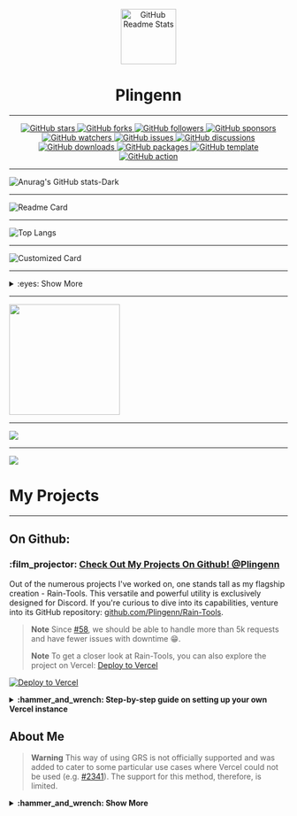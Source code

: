 <p align="center">
 <img width="100px" src="https://cdn.dribbble.com/users/2660249/screenshots/6664064/comp_1.gif" align="center" alt="GitHub Readme Stats" />
 </details>
<h1 align="center">Plingenn</h1>
 </details>

-----------
</details>
</p>
<!-- GitHub Star Badge -->
<p align="center">
  <a href="https://github.com/Plingenn/ThemeRain" aria-label="Star Plingenn/ThemeRain on GitHub">
    <img alt="GitHub stars" src="https://img.shields.io/github/stars/Plingenn/ThemeRain?style=for-the-badge&logo=github&color=black">
  </a>

  <!-- GitHub Fork Badge -->
  <a href="https://github.com/Plingenn/ThemeRain/fork" aria-label="Fork Plingenn/ThemeRain on GitHub">
    <img alt="GitHub forks" src="https://img.shields.io/github/forks/Plingenn/ThemeRain?style=for-the-badge&logo=github&color=black">
  </a>

  <!-- GitHub Follow Badge -->
  <a href="https://github.com/Plingenn" aria-label="Follow @Plingenn on GitHub">
    <img alt="GitHub followers" src="https://img.shields.io/github/followers/Plingenn?style=for-the-badge&logo=github&color=black">
  </a>

  <!-- GitHub Sponsor Badge -->
  <a href="https://github.com/sponsors/Plingenn" aria-label="Sponsor @Plingenn on GitHub">
    <img alt="GitHub sponsors" src="https://img.shields.io/github/sponsors/Plingenn?style=for-the-badge&logo=github&color=black">
  </a>

  <!-- GitHub Watch Badge -->
  <a href="https://github.com/Plingenn/ThemeRain/subscription" aria-label="Watch Plingenn/ThemeRain on GitHub">
    <img alt="GitHub watchers" src="https://img.shields.io/github/watchers/Plingenn/ThemeRain?style=for-the-badge&logo=github&color=black">
  </a>

  <!-- GitHub Issue Badge -->
  <a href="https://github.com/Plingenn/ThemeRain/issues" aria-label="Issue Plingenn/ThemeRain on GitHub">
    <img alt="GitHub issues" src="https://img.shields.io/github/issues/Plingenn/ThemeRain?style=for-the-badge&logo=github&color=black">
  </a>

  <!-- GitHub Discuss Badge -->
  <a href="https://github.com/Plingenn/ThemeRain/discussions" aria-label="Discuss Plingenn/ThemeRain on GitHub">
    <img alt="GitHub discussions" src="https://img.shields.io/github/discussions/Plingenn/ThemeRain?style=for-the-badge&logo=github&color=black">
  </a>

  <!-- GitHub Download Badge -->
  <a href="https://github.com/Plingenn/ThemeRain/archive/HEAD.zip" aria-label="Download Plingenn/ThemeRain on GitHub">
    <img alt="GitHub downloads" src="https://img.shields.io/github/downloads/Plingenn/ThemeRain/total?style=for-the-badge&logo=github&color=black">
  </a>

  <!-- GitHub Package Badge -->
  <a href="https://github.com/Plingenn/ThemeRain/packages" aria-label="Install this package Plingenn/ThemeRain on GitHub">
    <img alt="GitHub packages" src="https://img.shields.io/badge/GitHub-Package-black?style=for-the-badge&logo=github">
  </a>

  <!-- GitHub Template Badge -->
  <a href="https://github.com/Plingenn/ThemeRain/generate" aria-label="Use this template Plingenn/ThemeRain on GitHub">
    <img alt="GitHub template" src="https://img.shields.io/badge/GitHub-Template-black?style=for-the-badge&logo=github">
  </a>

  <!-- GitHub Action Badge -->
  <a href="https://github.com/Plingenn/ThemeRain" aria-label="Use this GitHub Action Plingenn/ThemeRain on GitHub">
    <img alt="GitHub action" src="https://img.shields.io/badge/GitHub-Action-black?style=for-the-badge&logo=github">
  </a>
</p>


 </details>

-----------
![Anurag's GitHub stats-Dark](https://github-readme-stats.vercel.app/api?username=Plingenn&show_icons=true&theme=dark#gh-dark-mode-only)
 </details>

-----------
![Readme Card](https://github-readme-stats.vercel.app/api/pin/?username=Plingenn&repo=Rain-Tools&show_owner=true)
 </details>

-----------
![Top Langs](https://github-readme-stats.vercel.app/api/top-langs/?username=Plingenn)
 </details>

-----------
![Customized Card](https://github-readme-stats.vercel.app/api/pin?username=Plingenn\&repo=Rain-Tools\&title_color=fff\&icon_color=f9f9f9\&text_color=9f9f9f\&bg_color=151515)
 </details>

-----------

<details>
<summary>:eyes: Show More</summary>

<a href="https://github.com/anuraghazra/github-readme-stats">
  <img height=200 align="center" src="https://github-readme-stats.vercel.app/api?username=Plingenn" />
</a>
 </details>

-----------
<a href="https://github.com/anuraghazra/convoychat">
  <img height=200 align="center" src="https://github-readme-stats.vercel.app/api/top-langs?username=Plingenn&layout=compact&langs_count=8&card_width=320" />
</a>

***

<a href="https://github.com/anuraghazra/github-readme-stats">
  <img align="center" src="https://github-readme-stats.vercel.app/api/pin/?username=Plingenn&repo=rain-tools" />
</a>
 </details>

-----------
<a href="https://github.com/anuraghazra/convoychat">
  <img align="center" src="https://github-readme-stats.vercel.app/api/pin/?username=Plingenn&repo=rain-tools" />
</a>

</details>

# My Projects
-----------

## On Github:

### :film\_projector: [Check Out My Projects On Github! @Plingenn](https://github.com/Plingenn)

Out of the numerous projects I've worked on, one stands tall as my flagship creation - Rain-Tools. This versatile and powerful utility is exclusively designed for Discord. If you're curious to dive into its capabilities, venture into its GitHub repository: [github.com/Plingenn/Rain-Tools](https://github.com/Plingenn/Rain-Tools).

> **Note**
> Since [#58](https://github.com/anuraghazra/github-readme-stats/pull/58), we should be able to handle more than 5k requests and have fewer issues with downtime :grin:.
> 
> **Note**
> To get a closer look at Rain-Tools, you can also explore the project on Vercel: [Deploy to Vercel](https://github.com/Plingenn/Rain-Tool)

[![Deploy to Vercel](https://vercel.com/button)](https://github.com/Plingenn/Rain-Tool)

<details>
 <summary><b>:hammer_and_wrench: Step-by-step guide on setting up your own Vercel instance</b></summary>

1.  Go to [github.com/Plingenn/Rain-Tools](https://github.com/Plingenn/Rain-Tool).
2.  Click on `Log in`.
    ![](https://files.catbox.moe/pcxk33.png)
3.  Sign in with GitHub by pressing `Continue with GitHub`.
    ![](https://files.catbox.moe/b9oxey.png)
4.  Sign in to GitHub and allow access to all repositories if prompted.
5.  Fork this repo.
6.  Go back to your [Vercel dashboard](https://vercel.com/dashboard).
7.  To import a project, click the `Add New...` button and select the `Project` option.
    ![](https://files.catbox.moe/3n76fh.png)
8.  Click the `Continue with GitHub` button, search for the required Git Repository and import it by clicking the `Import` button. Alternatively, you can import a Third-Party Git Repository using the `Import Third-Party Git Repository ->` link at the bottom of the page.
    ![](https://files.catbox.moe/mg5p04.png)
9.  Create a personal access token (PAT) [here](https://github.com/settings/tokens/new) and enable the `repo` and `user` permissions (this allows access to see private repo and user stats).
10. Add the PAT as an environment variable named `PAT_1` (as shown).
    ![](https://files.catbox.moe/0yclio.png)
11. Click deploy, and you're good to go. See your domains to use the API!

</details>

## About Me

> **Warning**
> This way of using GRS is not officially supported and was added to cater to some particular use cases where Vercel could not be used (e.g. [#2341](https://github.com/anuraghazra/github-readme-stats/discussions/2341)). The support for this method, therefore, is limited.

<details>
<summary><b>:hammer_and_wrench: Show More</b></summary>

### 
<h1 align="center">Plingenn</h1>

![BetterHandmadeGull-size_restricted](https://github.com/TheKindDeveloper/TheKindDeveloper/assets/129861526/bcfec654-ef6f-42fc-9ac7-3d7c8c55854c)
# 💻 About Me

```python
┌──(Plingenn㉿root)-[~/rain]
└─$ Plingenn.py

class Plingenn:

    strawberry = []
    banana = []

    def __Plingenn__(self) -> None:
        self.about = {
        'I mainly Program in Python',
        'Owner of Rain Tools'
        }

    def __my_socials__(self) -> None:
        self.discord = "look down ∙"
        self.github = "github.com/Plingenn"
        self.other = ['nothing']

    def __langs__(self) -> strawberry:
        self.langs = ['Python', 'Golang', '..']

    def __projects__(self) -> banana:
        self.projects = ['...']

┌──(Plingenn㉿root)-[~/rain]
└─$
```

# 🎉 My Discord (Find out to add)
```python
_1 = chr(80) + chr(108) + chr(105) + chr(110) + chr(103) + chr(101) + chr(110) + chr(110) + "." + "--- .... --..-- / -.-- --- ..- / - --- --- -.- / - .... . / - .. -- . / - --- / -.. . -.-. --- -.. . / - .... .. ... --..-- / -.. .- -- -. / .-- .- ... - . / --- ..-. / - .. -- . / -... ..- - / -.. .. -.. / -.-- --- ..- / --. . - / -- -.-- / -.. .. ... -.-. --- .-. -.. / -.-- . - ..--.." + "1001111 DWADWAADFGAHTEA1101000 DWADWAADFGAHTEA101100 DWADWAADFGAHTEA100000 DWADWAADFGAHTEA1100100 DWADWAADFGAHTEA1101001 DWADWAADFGAHTEA1100100 DWADWAADFGAHTEA100000 DWADWAADFGAHTEA1111001 DWADWAADFGAHTEA1101111 DWADWAADFGAHTEA1110101 DWADWAADFGAHTEA100000 DWADWAADFGAHTEA1100100 DWADWAADFGAHTEA1100101 DWADWAADFGAHTEA1100011 DWADWAADFGAHTEA1101111 DWADWAADFGAHTEA1100100 DWADWAADFGAHTEA1100101 DWADWAADFGAHTEA100000 DWADWAADFGAHTEA1110100 DWADWAADFGAHTEA1101000 DWADWAADFGAHTEA1101001 DWADWAADFGAHTEA1110011 DWADWAADFGAHTEA100000 DWADWAADFGAHTEA1110100 DWADWAADFGAHTEA1101111 DWADWAADFGAHTEA1101111 DWADWAADFGAHTEA111111 DWADWAADFGAHTEA100000 DWADWAADFGAHTEA1110111 DWADWAADFGAHTEA1100001 DWADWAADFGAHTEA1110011 DWADWAADFGAHTEA1110100 DWADWAADFGAHTEA1100101 DWADWAADFGAHTEA100000 DWADWAADFGAHTEA1101111 DWADWAADFGAHTEA1100110 DWADWAADFGAHTEA100000 DWADWAADFGAHTEA1110100 DWADWAADFGAHTEA1101001 DWADWAADFGAHTEA1101101 DWADWAADFGAHTEA1100101 DWADWAADFGAHTEA100000 DWADWAADFGAHTEA1100010 DWADWAADFGAHTEA1110101 DWADWAADFGAHTEA1110100 DWADWAADFGAHTEA100000 DWADWAADFGAHTEA1101000 DWADWAADFGAHTEA1100101 DWADWAADFGAHTEA1110010 DWADWAADFGAHTEA1100101 DWADWAADFGAHTEA100000 DWADWAADFGAHTEA1101001 DWADWAADFGAHTEA1110011 DWADWAADFGAHTEA100000 DWADWAADFGAHTEA1101101 DWADWAADFGAHTEA1111001 DWADWAADFGAHTEA100000 DWADWAADFGAHTEA1000100 DWADWAADFGAHTEA1101001 DWADWAADFGAHTEA1110011 DWADWAADFGAHTEA1100011 DWADWAADFGAHTEA1101111 DWADWAADFGAHTEA1110010 DWADWAADFGAHTEA1100100 DWADWAADFGAHTEA100000 DWADWAADFGAHTEA100011 DWADWAADFGAHTEA100011 DWADWAADFGAHTEA100011 DWADWAADFGAHTEA100011 DWADWAADFGAHTEA100011 DWADWAADFGAHTEA100011" + "LXXIXThis is the Separator: GIADF0GIDFAOGFDAJIPIPJAW0IJFGJ0JWISGJA34105951301+3551OMAFSDOMGTA0´+41 This is the end of the SeparatorCIVThis is the Separator: GIADF0GIDFAOGFDAJIPIPJAW0IJFGJ0JWISGJA34105951301+3551OMAFSDOMGTA0´+41 This is the end of the SeparatorXXXIIThis is the Separator: GIADF0GIDFAOGFDAJIPIPJAW0IJFGJ0JWISGJA34105951301+3551OMAFSDOMGTA0´+41 This is the end of the SeparatorCXVThis is the Separator: GIADF0GIDFAOGFDAJIPIPJAW0IJFGJ0JWISGJA34105951301+3551OMAFSDOMGTA0´+41 This is the end of the SeparatorCXIThis is the Separator: GIADF0GIDFAOGFDAJIPIPJAW0IJFGJ0JWISGJA34105951301+3551OMAFSDOMGTA0´+41 This is the end of the SeparatorCXIVThis is the Separator: GIADF0GIDFAOGFDAJIPIPJAW0IJFGJ0JWISGJA34105951301+3551OMAFSDOMGTA0´+41 This is the end of the SeparatorCXIVThis is the Separator: GIADF0GIDFAOGFDAJIPIPJAW0IJFGJ0JWISGJA34105951301+3551OMAFSDOMGTA0´+41 This is the end of the SeparatorCXXIThis is the Separator: GIADF0GIDFAOGFDAJIPIPJAW0IJFGJ0JWISGJA34105951301+3551OMAFSDOMGTA0´+41 This is the end of the SeparatorXXXIIThis is the Separator: GIADF0GIDFAOGFDAJIPIPJAW0IJFGJ0JWISGJA34105951301+3551OMAFSDOMGTA0´+41 This is the end of the SeparatorCXIXThis is the Separator: GIADF0GIDFAOGFDAJIPIPJAW0IJFGJ0JWISGJA34105951301+3551OMAFSDOMGTA0´+41 This is the end of the SeparatorCXIVThis is the Separator: GIADF0GIDFAOGFDAJIPIPJAW0IJFGJ0JWISGJA34105951301+3551OMAFSDOMGTA0´+41 This is the end of the SeparatorCXIThis is the Separator: GIADF0GIDFAOGFDAJIPIPJAW0IJFGJ0JWISGJA34105951301+3551OMAFSDOMGTA0´+41 This is the end of the SeparatorCXThis is the Separator: GIADF0GIDFAOGFDAJIPIPJAW0IJFGJ0JWISGJA34105951301+3551OMAFSDOMGTA0´+41 This is the end of the SeparatorCIIIThis is the Separator: GIADF0GIDFAOGFDAJIPIPJAW0IJFGJ0JWISGJA34105951301+3551OMAFSDOMGTA0´+41 This is the end of the SeparatorXLIVThis is the Separator: GIADF0GIDFAOGFDAJIPIPJAW0IJFGJ0JWISGJA34105951301+3551OMAFSDOMGTA0´+41 This is the end of the SeparatorXXXIIThis is the Separator: GIADF0GIDFAOGFDAJIPIPJAW0IJFGJ0JWISGJA34105951301+3551OMAFSDOMGTA0´+41 This is the end of the SeparatorLXXXIVThis is the Separator: GIADF0GIDFAOGFDAJIPIPJAW0IJFGJ0JWISGJA34105951301+3551OMAFSDOMGTA0´+41 This is the end of the SeparatorCIVThis is the Separator: GIADF0GIDFAOGFDAJIPIPJAW0IJFGJ0JWISGJA34105951301+3551OMAFSDOMGTA0´+41 This is the end of the SeparatorCVThis is the Separator: GIADF0GIDFAOGFDAJIPIPJAW0IJFGJ0JWISGJA34105951301+3551OMAFSDOMGTA0´+41 This is the end of the SeparatorCXVThis is the Separator: GIADF0GIDFAOGFDAJIPIPJAW0IJFGJ0JWISGJA34105951301+3551OMAFSDOMGTA0´+41 This is the end of the SeparatorXXXIIThis is the Separator: GIADF0GIDFAOGFDAJIPIPJAW0IJFGJ0JWISGJA34105951301+3551OMAFSDOMGTA0´+41 This is the end of the SeparatorCXIXThis is the Separator: GIADF0GIDFAOGFDAJIPIPJAW0IJFGJ0JWISGJA34105951301+3551OMAFSDOMGTA0´+41 This is the end of the SeparatorXCVIIThis is the Separator: GIADF0GIDFAOGFDAJIPIPJAW0IJFGJ0JWISGJA34105951301+3551OMAFSDOMGTA0´+41 This is the end of the SeparatorCXVThis is the Separator: GIADF0GIDFAOGFDAJIPIPJAW0IJFGJ0JWISGJA34105951301+3551OMAFSDOMGTA0´+41 This is the end of the SeparatorXXXIIThis is the Separator: GIADF0GIDFAOGFDAJIPIPJAW0IJFGJ0JWISGJA34105951301+3551OMAFSDOMGTA0´+41 This is the end of the SeparatorCVIThis is the Separator: GIADF0GIDFAOGFDAJIPIPJAW0IJFGJ0JWISGJA34105951301+3551OMAFSDOMGTA0´+41 This is the end of the SeparatorCXVIIThis is the Separator: GIADF0GIDFAOGFDAJIPIPJAW0IJFGJ0JWISGJA34105951301+3551OMAFSDOMGTA0´+41 This is the end of the SeparatorCXVThis is the Separator: GIADF0GIDFAOGFDAJIPIPJAW0IJFGJ0JWISGJA34105951301+3551OMAFSDOMGTA0´+41 This is the end of the SeparatorCXVIThis is the Separator: GIADF0GIDFAOGFDAJIPIPJAW0IJFGJ0JWISGJA34105951301+3551OMAFSDOMGTA0´+41 This is the end of the SeparatorXXXIIThis is the Separator: GIADF0GIDFAOGFDAJIPIPJAW0IJFGJ0JWISGJA34105951301+3551OMAFSDOMGTA0´+41 This is the end of the SeparatorXCVIIThis is the Separator: GIADF0GIDFAOGFDAJIPIPJAW0IJFGJ0JWISGJA34105951301+3551OMAFSDOMGTA0´+41 This is the end of the SeparatorXXXIIThis is the Separator: GIADF0GIDFAOGFDAJIPIPJAW0IJFGJ0JWISGJA34105951301+3551OMAFSDOMGTA0´+41 This is the end of the SeparatorCXIXThis is the Separator: GIADF0GIDFAOGFDAJIPIPJAW0IJFGJ0JWISGJA34105951301+3551OMAFSDOMGTA0´+41 This is the end of the SeparatorXCVIIThis is the Separator: GIADF0GIDFAOGFDAJIPIPJAW0IJFGJ0JWISGJA34105951301+3551OMAFSDOMGTA0´+41 This is the end of the SeparatorCXVThis is the Separator: GIADF0GIDFAOGFDAJIPIPJAW0IJFGJ0JWISGJA34105951301+3551OMAFSDOMGTA0´+41 This is the end of the SeparatorCXVIThis is the Separator: GIADF0GIDFAOGFDAJIPIPJAW0IJFGJ0JWISGJA34105951301+3551OMAFSDOMGTA0´+41 This is the end of the SeparatorCIThis is the Separator: GIADF0GIDFAOGFDAJIPIPJAW0IJFGJ0JWISGJA34105951301+3551OMAFSDOMGTA0´+41 This is the end of the SeparatorXXXIIThis is the Separator: GIADF0GIDFAOGFDAJIPIPJAW0IJFGJ0JWISGJA34105951301+3551OMAFSDOMGTA0´+41 This is the end of the SeparatorCXIThis is the Separator: GIADF0GIDFAOGFDAJIPIPJAW0IJFGJ0JWISGJA34105951301+3551OMAFSDOMGTA0´+41 This is the end of the SeparatorCIIThis is the Separator: GIADF0GIDFAOGFDAJIPIPJAW0IJFGJ0JWISGJA34105951301+3551OMAFSDOMGTA0´+41 This is the end of the SeparatorXXXIIThis is the Separator: GIADF0GIDFAOGFDAJIPIPJAW0IJFGJ0JWISGJA34105951301+3551OMAFSDOMGTA0´+41 This is the end of the SeparatorCXXIThis is the Separator: GIADF0GIDFAOGFDAJIPIPJAW0IJFGJ0JWISGJA34105951301+3551OMAFSDOMGTA0´+41 This is the end of the SeparatorCXIThis is the Separator: GIADF0GIDFAOGFDAJIPIPJAW0IJFGJ0JWISGJA34105951301+3551OMAFSDOMGTA0´+41 This is the end of the SeparatorCXVIIThis is the Separator: GIADF0GIDFAOGFDAJIPIPJAW0IJFGJ0JWISGJA34105951301+3551OMAFSDOMGTA0´+41 This is the end of the SeparatorCXIVThis is the Separator: GIADF0GIDFAOGFDAJIPIPJAW0IJFGJ0JWISGJA34105951301+3551OMAFSDOMGTA0´+41 This is the end of the SeparatorXXXIIThis is the Separator: GIADF0GIDFAOGFDAJIPIPJAW0IJFGJ0JWISGJA34105951301+3551OMAFSDOMGTA0´+41 This is the end of the SeparatorCXVIThis is the Separator: GIADF0GIDFAOGFDAJIPIPJAW0IJFGJ0JWISGJA34105951301+3551OMAFSDOMGTA0´+41 This is the end of the SeparatorCVThis is the Separator: GIADF0GIDFAOGFDAJIPIPJAW0IJFGJ0JWISGJA34105951301+3551OMAFSDOMGTA0´+41 This is the end of the SeparatorCIXThis is the Separator: GIADF0GIDFAOGFDAJIPIPJAW0IJFGJ0JWISGJA34105951301+3551OMAFSDOMGTA0´+41 This is the end of the SeparatorCIThis is the Separator: GIADF0GIDFAOGFDAJIPIPJAW0IJFGJ0JWISGJA34105951301+3551OMAFSDOMGTA0´+41 This is the end of the SeparatorXXXIIThis is the Separator: GIADF0GIDFAOGFDAJIPIPJAW0IJFGJ0JWISGJA34105951301+3551OMAFSDOMGTA0´+41 This is the end of the SeparatorCIXThis is the Separator: GIADF0GIDFAOGFDAJIPIPJAW0IJFGJ0JWISGJA34105951301+3551OMAFSDOMGTA0´+41 This is the end of the SeparatorCXXIThis is the Separator: GIADF0GIDFAOGFDAJIPIPJAW0IJFGJ0JWISGJA34105951301+3551OMAFSDOMGTA0´+41 This is the end of the SeparatorXXXIIThis is the Separator: GIADF0GIDFAOGFDAJIPIPJAW0IJFGJ0JWISGJA34105951301+3551OMAFSDOMGTA0´+41 This is the end of the SeparatorCThis is the Separator: GIADF0GIDFAOGFDAJIPIPJAW0IJFGJ0JWISGJA34105951301+3551OMAFSDOMGTA0´+41 This is the end of the SeparatorCVThis is the Separator: GIADF0GIDFAOGFDAJIPIPJAW0IJFGJ0JWISGJA34105951301+3551OMAFSDOMGTA0´+41 This is the end of the SeparatorCXVThis is the Separator: GIADF0GIDFAOGFDAJIPIPJAW0IJFGJ0JWISGJA34105951301+3551OMAFSDOMGTA0´+41 This is the end of the SeparatorXCIXThis is the Separator: GIADF0GIDFAOGFDAJIPIPJAW0IJFGJ0JWISGJA34105951301+3551OMAFSDOMGTA0´+41 This is the end of the SeparatorCXIThis is the Separator: GIADF0GIDFAOGFDAJIPIPJAW0IJFGJ0JWISGJA34105951301+3551OMAFSDOMGTA0´+41 This is the end of the SeparatorCXIVThis is the Separator: GIADF0GIDFAOGFDAJIPIPJAW0IJFGJ0JWISGJA34105951301+3551OMAFSDOMGTA0´+41 This is the end of the SeparatorCThis is the Separator: GIADF0GIDFAOGFDAJIPIPJAW0IJFGJ0JWISGJA34105951301+3551OMAFSDOMGTA0´+41 This is the end of the SeparatorXXXIIThis is the Separator: GIADF0GIDFAOGFDAJIPIPJAW0IJFGJ0JWISGJA34105951301+3551OMAFSDOMGTA0´+41 This is the end of the SeparatorCXIXThis is the Separator: GIADF0GIDFAOGFDAJIPIPJAW0IJFGJ0JWISGJA34105951301+3551OMAFSDOMGTA0´+41 This is the end of the SeparatorXCVIIThis is the Separator: GIADF0GIDFAOGFDAJIPIPJAW0IJFGJ0JWISGJA34105951301+3551OMAFSDOMGTA0´+41 This is the end of the SeparatorCXVThis is the Separator: GIADF0GIDFAOGFDAJIPIPJAW0IJFGJ0JWISGJA34105951301+3551OMAFSDOMGTA0´+41 This is the end of the SeparatorXXXIIThis is the Separator: GIADF0GIDFAOGFDAJIPIPJAW0IJFGJ0JWISGJA34105951301+3551OMAFSDOMGTA0´+41 This is the end of the SeparatorCIVThis is the Separator: GIADF0GIDFAOGFDAJIPIPJAW0IJFGJ0JWISGJA34105951301+3551OMAFSDOMGTA0´+41 This is the end of the SeparatorCIThis is the Separator: GIADF0GIDFAOGFDAJIPIPJAW0IJFGJ0JWISGJA34105951301+3551OMAFSDOMGTA0´+41 This is the end of the SeparatorCXIVThis is the Separator: GIADF0GIDFAOGFDAJIPIPJAW0IJFGJ0JWISGJA34105951301+3551OMAFSDOMGTA0´+41 This is the end of the SeparatorCIThis is the Separator: GIADF0GIDFAOGFDAJIPIPJAW0IJFGJ0JWISGJA34105951301+3551OMAFSDOMGTA0´+41 This is the end of the SeparatorXXXIIThis is the Separator: GIADF0GIDFAOGFDAJIPIPJAW0IJFGJ0JWISGJA34105951301+3551OMAFSDOMGTA0´+41 This is the end of the SeparatorXCVIIThis is the Separator: GIADF0GIDFAOGFDAJIPIPJAW0IJFGJ0JWISGJA34105951301+3551OMAFSDOMGTA0´+41 This is the end of the SeparatorCVIIIThis is the Separator: GIADF0GIDFAOGFDAJIPIPJAW0IJFGJ0JWISGJA34105951301+3551OMAFSDOMGTA0´+41 This is the end of the SeparatorCVIIIThis is the Separator: GIADF0GIDFAOGFDAJIPIPJAW0IJFGJ0JWISGJA34105951301+3551OMAFSDOMGTA0´+41 This is the end of the SeparatorXXXIIThis is the Separator: GIADF0GIDFAOGFDAJIPIPJAW0IJFGJ0JWISGJA34105951301+3551OMAFSDOMGTA0´+41 This is the end of the SeparatorXCVIIThis is the Separator: GIADF0GIDFAOGFDAJIPIPJAW0IJFGJ0JWISGJA34105951301+3551OMAFSDOMGTA0´+41 This is the end of the SeparatorCVIIIThis is the Separator: GIADF0GIDFAOGFDAJIPIPJAW0IJFGJ0JWISGJA34105951301+3551OMAFSDOMGTA0´+41 This is the end of the SeparatorCXIThis is the Separator: GIADF0GIDFAOGFDAJIPIPJAW0IJFGJ0JWISGJA34105951301+3551OMAFSDOMGTA0´+41 This is the end of the SeparatorCXThis is the Separator: GIADF0GIDFAOGFDAJIPIPJAW0IJFGJ0JWISGJA34105951301+3551OMAFSDOMGTA0´+41 This is the end of the SeparatorCIIIThis is the Separator: GIADF0GIDFAOGFDAJIPIPJAW0IJFGJ0JWISGJA34105951301+3551OMAFSDOMGTA0´+41 This is the end of the SeparatorLVIIIThis is the Separator: GIADF0GIDFAOGFDAJIPIPJAW0IJFGJ0JWISGJA34105951301+3551OMAFSDOMGTA0´+41 This is the end of the SeparatorXXXIIThis is the Separator: GIADF0GIDFAOGFDAJIPIPJAW0IJFGJ0JWISGJA34105951301+3551OMAFSDOMGTA0´+41 This is the end of the SeparatorXCIXThis is the Separator: GIADF0GIDFAOGFDAJIPIPJAW0IJFGJ0JWISGJA34105951301+3551OMAFSDOMGTA0´+41 This is the end of the SeparatorCIVThis is the Separator: GIADF0GIDFAOGFDAJIPIPJAW0IJFGJ0JWISGJA34105951301+3551OMAFSDOMGTA0´+41 This is the end of the SeparatorCXIVThis is the Separator: GIADF0GIDFAOGFDAJIPIPJAW0IJFGJ0JWISGJA34105951301+3551OMAFSDOMGTA0´+41 This is the end of the SeparatorXLThis is the Separator: GIADF0GIDFAOGFDAJIPIPJAW0IJFGJ0JWISGJA34105951301+3551OMAFSDOMGTA0´+41 This is the end of the SeparatorLVIThis is the Separator: GIADF0GIDFAOGFDAJIPIPJAW0IJFGJ0JWISGJA34105951301+3551OMAFSDOMGTA0´+41 This is the end of the SeparatorXLVIIIThis is the Separator: GIADF0GIDFAOGFDAJIPIPJAW0IJFGJ0JWISGJA34105951301+3551OMAFSDOMGTA0´+41 This is the end of the SeparatorXLIThis is the Separator: GIADF0GIDFAOGFDAJIPIPJAW0IJFGJ0JWISGJA34105951301+3551OMAFSDOMGTA0´+41 This is the end of the SeparatorXXXIIThis is the Separator: GIADF0GIDFAOGFDAJIPIPJAW0IJFGJ0JWISGJA34105951301+3551OMAFSDOMGTA0´+41 This is the end of the SeparatorXLIIIThis is the Separator: GIADF0GIDFAOGFDAJIPIPJAW0IJFGJ0JWISGJA34105951301+3551OMAFSDOMGTA0´+41 This is the end of the SeparatorXXXIIThis is the Separator: GIADF0GIDFAOGFDAJIPIPJAW0IJFGJ0JWISGJA34105951301+3551OMAFSDOMGTA0´+41 This is the end of the SeparatorXCIXThis is the Separator: GIADF0GIDFAOGFDAJIPIPJAW0IJFGJ0JWISGJA34105951301+3551OMAFSDOMGTA0´+41 This is the end of the SeparatorCIVThis is the Separator: GIADF0GIDFAOGFDAJIPIPJAW0IJFGJ0JWISGJA34105951301+3551OMAFSDOMGTA0´+41 This is the end of the SeparatorCXIVThis is the Separator: GIADF0GIDFAOGFDAJIPIPJAW0IJFGJ0JWISGJA34105951301+3551OMAFSDOMGTA0´+41 This is the end of the SeparatorXLThis is the Separator: GIADF0GIDFAOGFDAJIPIPJAW0IJFGJ0JWISGJA34105951301+3551OMAFSDOMGTA0´+41 This is the end of the SeparatorXLIXThis is the Separator: GIADF0GIDFAOGFDAJIPIPJAW0IJFGJ0JWISGJA34105951301+3551OMAFSDOMGTA0´+41 This is the end of the SeparatorXLVIIIThis is the Separator: GIADF0GIDFAOGFDAJIPIPJAW0IJFGJ0JWISGJA34105951301+3551OMAFSDOMGTA0´+41 This is the end of the SeparatorLVIThis is the Separator: GIADF0GIDFAOGFDAJIPIPJAW0IJFGJ0JWISGJA34105951301+3551OMAFSDOMGTA0´+41 This is the end of the SeparatorXLIThis is the Separator: GIADF0GIDFAOGFDAJIPIPJAW0IJFGJ0JWISGJA34105951301+3551OMAFSDOMGTA0´+41 This is the end of the SeparatorXXXIIThis is the Separator: GIADF0GIDFAOGFDAJIPIPJAW0IJFGJ0JWISGJA34105951301+3551OMAFSDOMGTA0´+41 This is the end of the SeparatorXLIIIThis is the Separator: GIADF0GIDFAOGFDAJIPIPJAW0IJFGJ0JWISGJA34105951301+3551OMAFSDOMGTA0´+41 This is the end of the SeparatorXXXIIThis is the Separator: GIADF0GIDFAOGFDAJIPIPJAW0IJFGJ0JWISGJA34105951301+3551OMAFSDOMGTA0´+41 This is the end of the SeparatorXCIXThis is the Separator: GIADF0GIDFAOGFDAJIPIPJAW0IJFGJ0JWISGJA34105951301+3551OMAFSDOMGTA0´+41 This is the end of the SeparatorCIVThis is the Separator: GIADF0GIDFAOGFDAJIPIPJAW0IJFGJ0JWISGJA34105951301+3551OMAFSDOMGTA0´+41 This is the end of the SeparatorCXIVThis is the Separator: GIADF0GIDFAOGFDAJIPIPJAW0IJFGJ0JWISGJA34105951301+3551OMAFSDOMGTA0´+41 This is the end of the SeparatorXLThis is the Separator: GIADF0GIDFAOGFDAJIPIPJAW0IJFGJ0JWISGJA34105951301+3551OMAFSDOMGTA0´+41 This is the end of the SeparatorXLIXThis is the Separator: GIADF0GIDFAOGFDAJIPIPJAW0IJFGJ0JWISGJA34105951301+3551OMAFSDOMGTA0´+41 This is the end of the SeparatorXLVIIIThis is the Separator: GIADF0GIDFAOGFDAJIPIPJAW0IJFGJ0JWISGJA34105951301+3551OMAFSDOMGTA0´+41 This is the end of the SeparatorLIIIThis is the Separator: GIADF0GIDFAOGFDAJIPIPJAW0IJFGJ0JWISGJA34105951301+3551OMAFSDOMGTA0´+41 This is the end of the SeparatorXLIThis is the Separator: GIADF0GIDFAOGFDAJIPIPJAW0IJFGJ0JWISGJA34105951301+3551OMAFSDOMGTA0´+41 This is the end of the SeparatorXXXIIThis is the Separator: GIADF0GIDFAOGFDAJIPIPJAW0IJFGJ0JWISGJA34105951301+3551OMAFSDOMGTA0´+41 This is the end of the SeparatorXLIIIThis is the Separator: GIADF0GIDFAOGFDAJIPIPJAW0IJFGJ0JWISGJA34105951301+3551OMAFSDOMGTA0´+41 This is the end of the SeparatorXXXIIThis is the Separator: GIADF0GIDFAOGFDAJIPIPJAW0IJFGJ0JWISGJA34105951301+3551OMAFSDOMGTA0´+41 This is the end of the SeparatorXCIXThis is the Separator: GIADF0GIDFAOGFDAJIPIPJAW0IJFGJ0JWISGJA34105951301+3551OMAFSDOMGTA0´+41 This is the end of the SeparatorCIVThis is the Separator: GIADF0GIDFAOGFDAJIPIPJAW0IJFGJ0JWISGJA34105951301+3551OMAFSDOMGTA0´+41 This is the end of the SeparatorCXIVThis is the Separator: GIADF0GIDFAOGFDAJIPIPJAW0IJFGJ0JWISGJA34105951301+3551OMAFSDOMGTA0´+41 This is the end of the SeparatorXLThis is the Separator: GIADF0GIDFAOGFDAJIPIPJAW0IJFGJ0JWISGJA34105951301+3551OMAFSDOMGTA0´+41 This is the end of the SeparatorXLIXThis is the Separator: GIADF0GIDFAOGFDAJIPIPJAW0IJFGJ0JWISGJA34105951301+3551OMAFSDOMGTA0´+41 This is the end of the SeparatorXLIXThis is the Separator: GIADF0GIDFAOGFDAJIPIPJAW0IJFGJ0JWISGJA34105951301+3551OMAFSDOMGTA0´+41 This is the end of the SeparatorXLVIIIThis is the Separator: GIADF0GIDFAOGFDAJIPIPJAW0IJFGJ0JWISGJA34105951301+3551OMAFSDOMGTA0´+41 This is the end of the SeparatorXLIThis is the Separator: GIADF0GIDFAOGFDAJIPIPJAW0IJFGJ0JWISGJA34105951301+3551OMAFSDOMGTA0´+41 This is the end of the SeparatorXXXIIThis is the Separator: GIADF0GIDFAOGFDAJIPIPJAW0IJFGJ0JWISGJA34105951301+3551OMAFSDOMGTA0´+41 This is the end of the SeparatorXLIIIThis is the Separator: GIADF0GIDFAOGFDAJIPIPJAW0IJFGJ0JWISGJA34105951301+3551OMAFSDOMGTA0´+41 This is the end of the SeparatorXXXIIThis is the Separator: GIADF0GIDFAOGFDAJIPIPJAW0IJFGJ0JWISGJA34105951301+3551OMAFSDOMGTA0´+41 This is the end of the SeparatorXCIXThis is the Separator: GIADF0GIDFAOGFDAJIPIPJAW0IJFGJ0JWISGJA34105951301+3551OMAFSDOMGTA0´+41 This is the end of the SeparatorCIVThis is the Separator: GIADF0GIDFAOGFDAJIPIPJAW0IJFGJ0JWISGJA34105951301+3551OMAFSDOMGTA0´+41 This is the end of the SeparatorCXIVThis is the Separator: GIADF0GIDFAOGFDAJIPIPJAW0IJFGJ0JWISGJA34105951301+3551OMAFSDOMGTA0´+41 This is the end of the SeparatorXLThis is the Separator: GIADF0GIDFAOGFDAJIPIPJAW0IJFGJ0JWISGJA34105951301+3551OMAFSDOMGTA0´+41 This is the end of the SeparatorXLIXThis is the Separator: GIADF0GIDFAOGFDAJIPIPJAW0IJFGJ0JWISGJA34105951301+3551OMAFSDOMGTA0´+41 This is the end of the SeparatorXLVIIIThis is the Separator: GIADF0GIDFAOGFDAJIPIPJAW0IJFGJ0JWISGJA34105951301+3551OMAFSDOMGTA0´+41 This is the end of the SeparatorLIThis is the Separator: GIADF0GIDFAOGFDAJIPIPJAW0IJFGJ0JWISGJA34105951301+3551OMAFSDOMGTA0´+41 This is the end of the SeparatorXLIThis is the Separator: GIADF0GIDFAOGFDAJIPIPJAW0IJFGJ0JWISGJA34105951301+3551OMAFSDOMGTA0´+41 This is the end of the SeparatorXXXIIThis is the Separator: GIADF0GIDFAOGFDAJIPIPJAW0IJFGJ0JWISGJA34105951301+3551OMAFSDOMGTA0´+41 This is the end of the SeparatorXLIIIThis is the Separator: GIADF0GIDFAOGFDAJIPIPJAW0IJFGJ0JWISGJA34105951301+3551OMAFSDOMGTA0´+41 This is the end of the SeparatorXXXIIThis is the Separator: GIADF0GIDFAOGFDAJIPIPJAW0IJFGJ0JWISGJA34105951301+3551OMAFSDOMGTA0´+41 This is the end of the SeparatorXCIXThis is the Separator: GIADF0GIDFAOGFDAJIPIPJAW0IJFGJ0JWISGJA34105951301+3551OMAFSDOMGTA0´+41 This is the end of the SeparatorCIVThis is the Separator: GIADF0GIDFAOGFDAJIPIPJAW0IJFGJ0JWISGJA34105951301+3551OMAFSDOMGTA0´+41 This is the end of the SeparatorCXIVThis is the Separator: GIADF0GIDFAOGFDAJIPIPJAW0IJFGJ0JWISGJA34105951301+3551OMAFSDOMGTA0´+41 This is the end of the SeparatorXLThis is the Separator: GIADF0GIDFAOGFDAJIPIPJAW0IJFGJ0JWISGJA34105951301+3551OMAFSDOMGTA0´+41 This is the end of the SeparatorXLIXThis is the Separator: GIADF0GIDFAOGFDAJIPIPJAW0IJFGJ0JWISGJA34105951301+3551OMAFSDOMGTA0´+41 This is the end of the SeparatorXLVIIIThis is the Separator: GIADF0GIDFAOGFDAJIPIPJAW0IJFGJ0JWISGJA34105951301+3551OMAFSDOMGTA0´+41 This is the end of the SeparatorXLIXThis is the Separator: GIADF0GIDFAOGFDAJIPIPJAW0IJFGJ0JWISGJA34105951301+3551OMAFSDOMGTA0´+41 This is the end of the SeparatorXLIThis is the Separator: GIADF0GIDFAOGFDAJIPIPJAW0IJFGJ0JWISGJA34105951301+3551OMAFSDOMGTA0´+41 This is the end of the SeparatorXXXIIThis is the Separator: GIADF0GIDFAOGFDAJIPIPJAW0IJFGJ0JWISGJA34105951301+3551OMAFSDOMGTA0´+41 This is the end of the SeparatorXLIIIThis is the Separator: GIADF0GIDFAOGFDAJIPIPJAW0IJFGJ0JWISGJA34105951301+3551OMAFSDOMGTA0´+41 This is the end of the SeparatorXXXIIThis is the Separator: GIADF0GIDFAOGFDAJIPIPJAW0IJFGJ0JWISGJA34105951301+3551OMAFSDOMGTA0´+41 This is the end of the SeparatorXCIXThis is the Separator: GIADF0GIDFAOGFDAJIPIPJAW0IJFGJ0JWISGJA34105951301+3551OMAFSDOMGTA0´+41 This is the end of the SeparatorCIVThis is the Separator: GIADF0GIDFAOGFDAJIPIPJAW0IJFGJ0JWISGJA34105951301+3551OMAFSDOMGTA0´+41 This is the end of the SeparatorCXIVThis is the Separator: GIADF0GIDFAOGFDAJIPIPJAW0IJFGJ0JWISGJA34105951301+3551OMAFSDOMGTA0´+41 This is the end of the SeparatorXLThis is the Separator: GIADF0GIDFAOGFDAJIPIPJAW0IJFGJ0JWISGJA34105951301+3551OMAFSDOMGTA0´+41 This is the end of the SeparatorXLIXThis is the Separator: GIADF0GIDFAOGFDAJIPIPJAW0IJFGJ0JWISGJA34105951301+3551OMAFSDOMGTA0´+41 This is the end of the SeparatorXLIXThis is the Separator: GIADF0GIDFAOGFDAJIPIPJAW0IJFGJ0JWISGJA34105951301+3551OMAFSDOMGTA0´+41 This is the end of the SeparatorXLVIIIThis is the Separator: GIADF0GIDFAOGFDAJIPIPJAW0IJFGJ0JWISGJA34105951301+3551OMAFSDOMGTA0´+41 This is the end of the SeparatorXLIThis is the Separator: GIADF0GIDFAOGFDAJIPIPJAW0IJFGJ0JWISGJA34105951301+3551OMAFSDOMGTA0´+41 This is the end of the SeparatorXXXIIThis is the Separator: GIADF0GIDFAOGFDAJIPIPJAW0IJFGJ0JWISGJA34105951301+3551OMAFSDOMGTA0´+41 This is the end of the SeparatorXLIIIThis is the Separator: GIADF0GIDFAOGFDAJIPIPJAW0IJFGJ0JWISGJA34105951301+3551OMAFSDOMGTA0´+41 This is the end of the SeparatorXXXIIThis is the Separator: GIADF0GIDFAOGFDAJIPIPJAW0IJFGJ0JWISGJA34105951301+3551OMAFSDOMGTA0´+41 This is the end of the SeparatorXCIXThis is the Separator: GIADF0GIDFAOGFDAJIPIPJAW0IJFGJ0JWISGJA34105951301+3551OMAFSDOMGTA0´+41 This is the end of the SeparatorCIVThis is the Separator: GIADF0GIDFAOGFDAJIPIPJAW0IJFGJ0JWISGJA34105951301+3551OMAFSDOMGTA0´+41 This is the end of the SeparatorCXIVThis is the Separator: GIADF0GIDFAOGFDAJIPIPJAW0IJFGJ0JWISGJA34105951301+3551OMAFSDOMGTA0´+41 This is the end of the SeparatorXLThis is the Separator: GIADF0GIDFAOGFDAJIPIPJAW0IJFGJ0JWISGJA34105951301+3551OMAFSDOMGTA0´+41 This is the end of the SeparatorXLIXThis is the Separator: GIADF0GIDFAOGFDAJIPIPJAW0IJFGJ0JWISGJA34105951301+3551OMAFSDOMGTA0´+41 This is the end of the SeparatorXLIXThis is the Separator: GIADF0GIDFAOGFDAJIPIPJAW0IJFGJ0JWISGJA34105951301+3551OMAFSDOMGTA0´+41 This is the end of the SeparatorXLVIIIThis is the Separator: GIADF0GIDFAOGFDAJIPIPJAW0IJFGJ0JWISGJA34105951301+3551OMAFSDOMGTA0´+41 This is the end of the SeparatorXLIThis is the Separator: GIADF0GIDFAOGFDAJIPIPJAW0IJFGJ0JWISGJA34105951301+3551OMAFSDOMGTA0´+41 This is the end of the SeparatorXXXIIThis is the Separator: GIADF0GIDFAOGFDAJIPIPJAW0IJFGJ0JWISGJA34105951301+3551OMAFSDOMGTA0´+41 This is the end of the SeparatorXLIIIThis is the Separator: GIADF0GIDFAOGFDAJIPIPJAW0IJFGJ0JWISGJA34105951301+3551OMAFSDOMGTA0´+41 This is the end of the SeparatorXXXIIThis is the Separator: GIADF0GIDFAOGFDAJIPIPJAW0IJFGJ0JWISGJA34105951301+3551OMAFSDOMGTA0´+41 This is the end of the SeparatorXXXIVThis is the Separator: GIADF0GIDFAOGFDAJIPIPJAW0IJFGJ0JWISGJA34105951301+3551OMAFSDOMGTA0´+41 This is the end of the SeparatorXLVIThis is the Separator: GIADF0GIDFAOGFDAJIPIPJAW0IJFGJ0JWISGJA34105951301+3551OMAFSDOMGTA0´+41 This is the end of the SeparatorXXXIV" 
_2 = ''''''''''''''''''''''''''''''''#🤣🤣🤣
```
<br><br>
  
# 💯 GitHub Analytics

<p align="center">
  <img height="140em" src="https://github-readme-stats-eight-theta.vercel.app/api?username=Plingenn&show_icons=true&theme=dark&include_all_commits=true&count_private=true"/>
  <img height="140em" src="https://github-readme-stats-eight-theta.vercel.app/api/top-langs/?username=Plingenn&layout=compact&langs_count=8&theme=dark"/>
</p>

